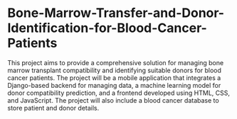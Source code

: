# Bone-Marrow-Transfer-and-Donor-Identification-for-Blood-Cancer-Patients
This project aims to provide a comprehensive solution for managing bone marrow transplant compatibility and identifying suitable donors for blood cancer patients. The project will be a mobile application that integrates a Django-based backend for managing data, a machine learning model for donor compatibility prediction, and a frontend developed using HTML, CSS, and JavaScript. The project will also include a blood cancer database to store patient and donor details.
